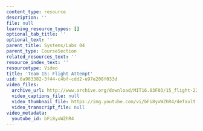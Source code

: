 ```yaml
---
content_type: resource
description: ''
file: null
learning_resource_types: []
optional_tab_title: ''
optional_text: ''
parent_title: Systems/Labs 04
parent_type: CourseSection
related_resources_text: ''
resource_index_text: ''
resourcetype: Video
title: 'Team 15: Flight Attempt'
uid: 6a983382-3f44-c4bf-cdd2-e97e208f033d
video_files:
  archive_url: http://www.archive.org/download/MIT16.03F03/15_flight-220k.mp4
  video_captions_file: null
  video_thumbnail_file: https://img.youtube.com/vi/bFi8yxWZhR4/default.jpg
  video_transcript_file: null
video_metadata:
  youtube_id: bFi8yxWZhR4
---
```

